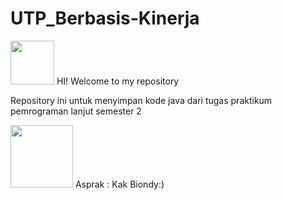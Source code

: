 # UTP_Berbasis-Kinerja

<img src="https://user-images.githubusercontent.com/103413005/174446322-279f927c-86d1-4c30-845f-a96d8102771b.gif" width="70" height="70">
HI! Welcome to my repository

Repository ini untuk menyimpan kode java dari tugas praktikum pemrograman lanjut semester 2

<img src="https://user-images.githubusercontent.com/103413005/174446595-46a2b835-3bb4-4c2f-a6ab-7f79df162329.gif" width="100">
Asprak : Kak Biondy:) 
